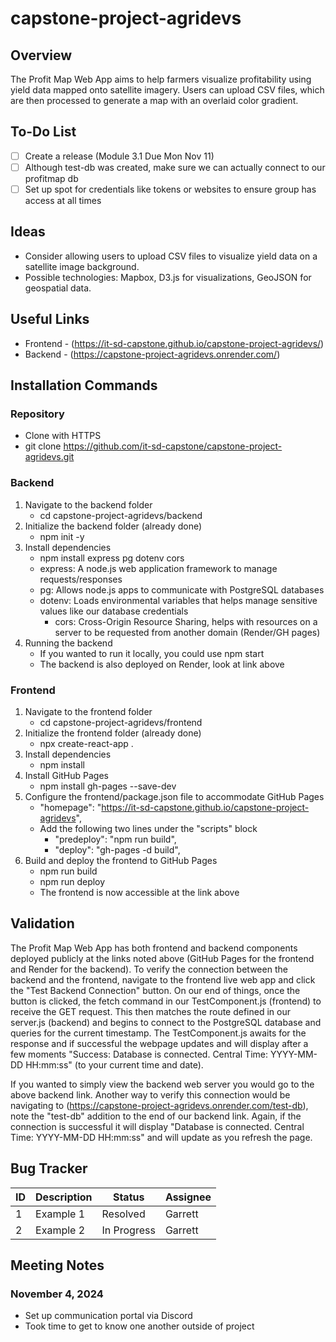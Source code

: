 # capstone-project-agridevs
## Overview
The Profit Map Web App aims to help farmers visualize profitability using yield data mapped onto satellite imagery. 
Users can upload CSV files, which are then processed to generate a map with an overlaid color gradient.

## To-Do List
- [ ] Create a release (Module 3.1 Due Mon Nov 11)
- [ ] Although test-db was created, make sure we can actually connect to our profitmap db
- [ ] Set up spot for credentials like tokens or websites to ensure group has access at all times

## Ideas
- Consider allowing users to upload CSV files to visualize yield data on a satellite image background.
- Possible technologies: Mapbox, D3.js for visualizations, GeoJSON for geospatial data.

## Useful Links
- Frontend - (https://it-sd-capstone.github.io/capstone-project-agridevs/)
- Backend - (https://capstone-project-agridevs.onrender.com/)

## Installation Commands
### Repository
- Clone with HTTPS
- git clone https://github.com/it-sd-capstone/capstone-project-agridevs.git

### Backend
1. Navigate to the backend folder 
   - cd capstone-project-agridevs/backend
2. Initialize the backend folder (already done)
   - npm init -y
3. Install dependencies
   - npm install express pg dotenv cors
   - express: A node.js web application framework to manage requests/responses
   - pg: Allows node.js apps to communicate with PostgreSQL databases
   - dotenv: Loads environmental variables that helps manage sensitive values like our database credentials
     - cors: Cross-Origin Resource Sharing, helps with resources on a server to be requested from another domain 
     (Render/GH pages)
4. Running the backend
   - If you wanted to run it locally, you could use npm start
   - The backend is also deployed on Render, look at link above

### Frontend
1. Navigate to the frontend folder
   - cd capstone-project-agridevs/frontend
2. Initialize the frontend folder (already done)
    - npx create-react-app .
3. Install dependencies
    - npm install
4. Install GitHub Pages
   - npm install gh-pages --save-dev
5. Configure the frontend/package.json file to accommodate GitHub Pages
   - "homepage": "https://it-sd-capstone.github.io/capstone-project-agridevs",
   - Add the following two lines under the "scripts" block
     - "predeploy": "npm run build",
     - "deploy": "gh-pages -d build",
6. Build and deploy the frontend to GitHub Pages
   - npm run build
   - npm run deploy
   - The frontend is now accessible at the link above

## Validation
The Profit Map Web App has both frontend and backend components deployed publicly at the links noted above (GitHub Pages
for the frontend and Render for the backend). To verify the connection between the backend and the frontend, navigate to
the frontend live web app and click the "Test Backend Connection" button. On our end of things, once the button is 
clicked, the fetch command in our TestComponent.js (frontend) to receive the GET request. This then matches the route 
defined in our server.js (backend) and begins to connect to the PostgreSQL database and queries for the current 
timestamp. The TestComponent.js awaits for the response and if successful the webpage updates and will display after a 
few moments "Success: Database is connected. Central Time: YYYY-MM-DD HH:mm:ss" (to your current time and date).

If you wanted to simply view the backend web server you would go to the above backend link. Another way to verify this 
connection would be navigating to (https://capstone-project-agridevs.onrender.com/test-db), note the "test-db" addition
to the end of our backend link. Again, if the connection is successful it will display "Database is connected. Central 
Time: YYYY-MM-DD HH:mm:ss" and will update as you refresh the page.

## Bug Tracker
| ID  | Description | Status      | Assignee |
| --- |-------------|-------------|----------|
| 1   | Example 1   | Resolved    | Garrett  |
| 2   | Example 2   | In Progress | Garrett  |

## Meeting Notes
### November 4, 2024
- Set up communication portal via Discord
- Took time to get to know one another outside of project